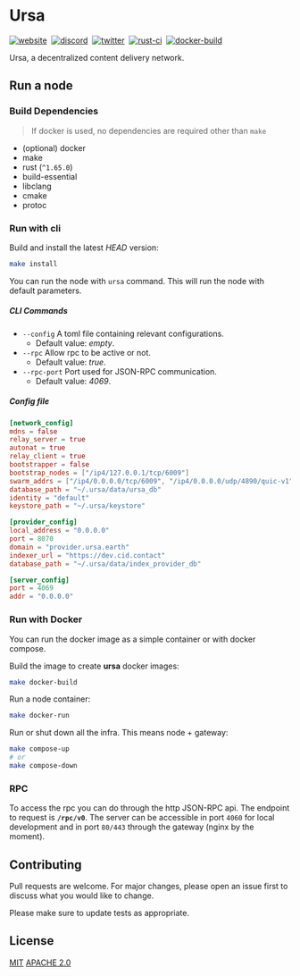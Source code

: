 # Ursa

[![website](https://img.shields.io/badge/website-000?style=for-the-badge)](https://fleek.network)&nbsp;
[![discord](https://img.shields.io/badge/discord-333?style=for-the-badge)](https://discord.gg/fleekxyz)&nbsp;
[![twitter](https://img.shields.io/badge/twitter-666?style=for-the-badge)](https://twitter.com/fleek_net)&nbsp;
[![rust-ci](https://img.shields.io/github/actions/workflow/status/fleek-network/ursa/rust.yml?branch=main&label=Tests&style=for-the-badge)](https://github.com/fleek-network/ursa/actions/workflows/rust.yml)&nbsp;
[![docker-build](https://img.shields.io/github/actions/workflow/status/fleek-network/ursa/docker-publish.yml?branch=main&label=Docker%20Build&style=for-the-badge)](https://github.com/fleek-network/ursa/pkgs/container/ursa)&nbsp;

Ursa, a decentralized content delivery network.

## Run a node

### Build Dependencies

> If docker is used, no dependencies are required other than `make`
- (optional) docker
- make
- rust (`^1.65.0`)
- build-essential
- libclang
- cmake
- protoc

### Run with cli

Build and install the latest *HEAD* version:
```sh
make install
```

You can run the node with `ursa` command. This will run the node with default parameters.

##### CLI Commands
- `--config` A toml file containing relevant configurations.
	- Default value: *empty*. 
- `--rpc` Allow rpc to be active or not.
 	- Default value: *true*.
- `--rpc-port` Port used for JSON-RPC communication.
	- Default value: *4069*.


##### Config file

```toml
[network_config]
mdns = false
relay_server = true
autonat = true
relay_client = true
bootstrapper = false
bootstrap_nodes = ["/ip4/127.0.0.1/tcp/6009"]
swarm_addrs = ["/ip4/0.0.0.0/tcp/6009", "/ip4/0.0.0.0/udp/4890/quic-v1"]
database_path = "~/.ursa/data/ursa_db"
identity = "default"
keystore_path = "~/.ursa/keystore"

[provider_config]
local_address = "0.0.0.0"
port = 8070
domain = "provider.ursa.earth"
indexer_url = "https://dev.cid.contact"
database_path = "~/.ursa/data/index_provider_db"

[server_config]
port = 4069
addr = "0.0.0.0"
```

### Run with Docker

You can run the docker image as a simple container or with docker compose. 

Build the image to create **ursa** docker images: 

```sh
make docker-build
```

Run a node container:
```sh
make docker-run
```

Run or shut down all the infra. This means node + gateway:
```sh
make compose-up
# or
make compose-down
```

### RPC

To access the rpc you can do through the http JSON-RPC api. The endpoint to request is **`/rpc/v0`**. The server can be accessible in port `4060` for local development and in port `80/443` through the gateway (nginx by the moment).

## Contributing
Pull requests are welcome. For major changes, please open an issue first to discuss what you would like to change.

Please make sure to update tests as appropriate.

## License
[MIT](https://github.com/fleek-network/ursa/blob/main/LICENSE-MIT)
[APACHE 2.0](https://github.com/fleek-network/ursa/blob/main/LICENSE-APACHE)
